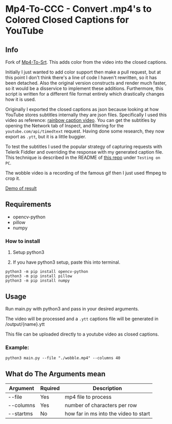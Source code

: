 # Mp4-To-CCC - Convert .mp4's to Colored Closed Captions for YouTube

## Info
Fork of [Mp4-To-Srt](https://github.com/Nachtwind1/Mp4-To-Srt). This adds color from the video into the closed captions.

Initially I just wanted to add color support then make a pull request, but at this point I don't think there's a line of code I haven't rewritten, so it has been detached. Also the original version constructs and render much faster, so it would be a disservice to implement these additions. Furthermore, this script is written for a different file format entirely which drastically changes how it is used.

Originally I exported the closed captions as json because looking at how YouTube stores subtitles internally they are json files. Specifically I used this video as reference: [rainbow caption video](https://youtu.be/Cc2nkx77U24). You can get the subtitles by opening the Network tab of Inspect, and filtering for the `youtube.com/api/timedtext` request. Having done some research, they now export as `.ytt`, but it is a little buggier.

To test the subtitles I used the popular strategy of capturing requests with Telerik Fiddler and overriding the response with my generated caption file. This technique is described in the README of [this repo](https://github.com/arcusmaximus/YTSubConverter) under `Testing on PC`.

The wobble video is a recording of the famous gif then I just used ffmpeg to crop it.

[Demo of result](https://youtu.be/9-oYx9Scd7g)

## Requirements

* opencv-python
* pillow
* numpy

### How to install
1. Setup python3

2. If you have python3 setup, paste this into terminal.
```
python3 -m pip install opencv-python
python3 -m pip install pillow
python3 -m pip install numpy
```

## Usage
Run main.py with python3 and pass in your desired arguments.

The video will be processed and a `.ytt` captions file will be generated in /output/{name}.ytt

This file can be uploaded directly to a youtube video as closed captions.

### Example: 
```
python3 main.py --file "./wobble.mp4" --columns 40
```

## What do The Arguments mean

|Argument|Rquired|Description|
|----|-----|-------|
|--file|Yes|mp4 file to process|
|--columns|Yes|number of characters per row|
|--startms|No|how far in ms into the video to start|

